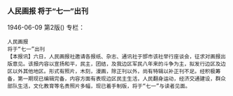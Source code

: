### 人民画报  将于“七一”出刊

1946-06-09
第2版()
专栏：

    人民画报
    将于“七一”出刊
    【本报讯】六日，人民画报社邀请各报纸、杂志、通讯社于邯市该社举行座谈会，征求对画报出版意见。该报内容以宣扬和平，民主，团结，及我边区军民八年来的斗争为主，拟发行边区及边区以外其他地区。形式有照片，木刻，漫画，除正刊以外，尚有特辑以补正刊不足。经积极筹备，第一期现已编辑完备，内容方面有表现边区民主生活，人民翻身运动，经济交通建设，群众部队生活，文化教育等名贵照片多幅，现已着手制版，将于“七一”与读者见面。
